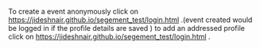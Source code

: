To create a event anonymously click on https://jideshnair.github.io/segement_test/login.html .(event created would be logged in if the profile details are saved )
to add an addressed profile click on https://jideshnair.github.io/segement_test/login.html .
